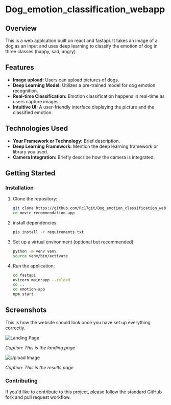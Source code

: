 # Dog_emotion_classification_webapp
## Overview

This is a web applcation built on react and fastapi. It takes an image of a dog as an input and uses deep learning to classify the emotion of dog in three classes (happy, sad, angry)

## Features

- **Image upload:** Users can upload pictures of dogs.
- **Deep Learning Model:** Utilizes a pre-trained model for dog emotion recognition.
- **Real-time Classification:** Emotion classification happens in real-time as users capture images.
- **Intuitive UI:** A user-friendly interface displaying the picture and the classified emotion.

## Technologies Used

- **Your Framework or Technology:** Brief description.
- **Deep Learning Framework:** Mention the deep learning framework or library you used.
- **Camera Integration:** Briefly describe how the camera is integrated.

## Getting Started
### Installation

1. Clone the repository:
   ```bash
   git clone https://github.com/Rc17git/Dog_emotion_classification_webapp.git
   cd movie-recommendation-app
   
2. install dependencies:
   ```bash
   pip install -r requirements.txt
4. Set up a virtual environment (optional but recommended):
   ```bash
   python -m venv venv
   source venv/bin/activate
6. Run the application:
   ```bash
   cd fastapi
   uvicorn main:app --reload
   cd ..
   cd emotion-app
   npm start

## Screenshots

This is how the website should look once you have set up everything correctly.

![Landing Page](home.png)

*Caption: This is the landing page*

![Upload Image ](imageupload.png)

*Caption: This is the results page*

### Contributing

If you'd like to contribute to this project, please follow the standard GitHub fork and pull request workflow.